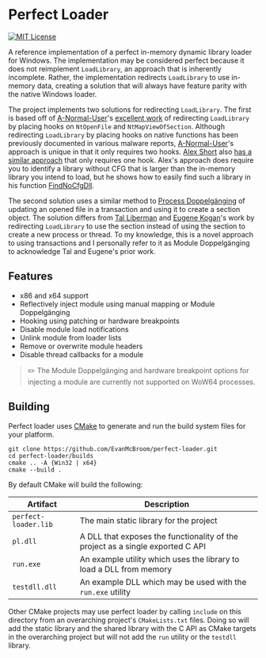 # Perfect Loader

[![MIT License](https://img.shields.io/badge/license-MIT-blue.svg?style=flat)](LICENSE.txt)

A reference implementation of a perfect in-memory dynamic library loader for Windows.
The implementation may be considered perfect because it does not reimplement `LoadLibrary`, an approach that is inherently incomplete.
Rather, the implementation redirects `LoadLibrary` to use in-memory data, creating a solution that will always have feature parity with the native Windows loader.

The project implements two solutions for redirecting `LoadLibrary`.
The first is based off of [A-Normal-User](https://github.com/A-Normal-User)'s [excellent work](https://github.com/A-Normal-User/MemoryDll-DllRedirect) of redirecting `LoadLibrary` by placing hooks on `NtOpenFile` and `NtMapViewOfSection`.
Although redirecting `LoadLibrary` by placing hooks on native functions has been previously documented in various malware reports, [A-Normal-User](https://github.com/A-Normal-User)'s approach is unique in that it only requires two hooks.
[Alex Short](https://twitter.com/alexsho71327477) also 
[has a similar approach](https://github.com/rbmm/ARL/tree/main/Load) that only requires one hook.
Alex's approach does require you to identify a library without CFG that is larger than the in-memory library you intend to load, but he shows how to easily find such a library in his function [FindNoCfgDll](https://github.com/rbmm/ARL/blob/fab3ee614702f81ce63f97c3f915c7ecf06e3ed8/Load/loadmem.cpp#L99).

The second solution uses a similar method to [Process Doppelgänging](https://www.blackhat.com/docs/eu-17/materials/eu-17-Liberman-Lost-In-Transaction-Process-Doppelganging.pdf) of updating an opened file in a transaction and using it to create a section object.
The solution differs from [Tal Liberman](https://twitter.com/Tal_Liberman) and [Eugene Kogan](https://twitter.com/eukogan)'s work by redirecting `LoadLibrary` to use the section instead of using the section to create a new process or thread.
To my knowledge, this is a novel approach to using transactions and I personally refer to it as Module Doppelgänging to acknowledge Tal and Eugene's prior work.

## Features

- x86 and x64 support
- Reflectively inject module using manual mapping or Module Doppelgänging
- Hooking using patching or hardware breakpoints
- Disable module load notifications
- Unlink module from loader lists
- Remove or overwrite module headers
- Disable thread callbacks for a module

> :pencil2: The Module Doppelgänging and hardware breakpoint options for injecting a module are currently not supported on WoW64 processes.

## Building

Perfect loader uses [CMake](https://cmake.org/) to generate and run the build system files for your platform.

```
git clone https://github.com/EvanMcBroom/perfect-loader.git
cd perfect-loader/builds
cmake .. -A {Win32 | x64}
cmake --build .
```

By default CMake will build the following:

| Artifact | Description |
| --- | --- |
| `perfect-loader.lib` | The main static library for the project |
| `pl.dll` | A DLL that exposes the functionality of the project as a single exported C API |
| `run.exe` | An example utility which uses the library to load a DLL from memory |
| `testdll.dll` | An example DLL which may be used with the `run.exe` utility |

Other CMake projects may use perfect loader by calling `include` on this directory from an overarching project's `CMakeLists.txt` files.
Doing so will add the static library and the shared library with the C API as CMake targets in the overarching project but will not add the `run` utility or the `testdll` library.

